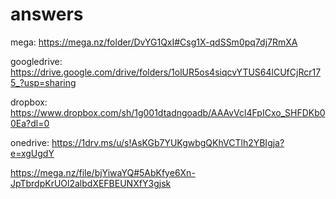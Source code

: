 # answers
mega:
https://mega.nz/folder/DvYG1QxI#Csg1X-qdSSm0pq7dj7RmXA

googledrive:
https://drive.google.com/drive/folders/1olUR5os4siqcvYTUS64lCUfCjRcr175_?usp=sharing

dropbox:
https://www.dropbox.com/sh/1g001dtadngoadb/AAAvVcl4FpICxo_SHFDKb00Ea?dl=0

onedrive:
https://1drv.ms/u/s!AsKGb7YUKgwbgQKhVCTlh2YBIgja?e=xgUgdY

https://mega.nz/file/bjYiwaYQ#5AbKfye6Xn-JpTbrdpKrUOl2albdXEFBEUNXfY3gjsk